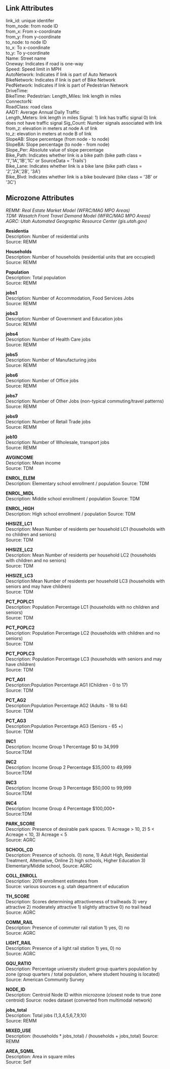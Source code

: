 ## Link Attributes  
link_id: unique identifer    
from_node: from node ID  
from_x: From x-coordinate  
from_y: From y-coordinate  
to_node: to node ID  
to_x: To x-coordinate  
to_y: To y-coordinate  
Name: Street name  
Oneway: Indicates if road is one-way  
Speed: Speed limit in MPH  
AutoNetwork: Indicates if link  is part of Auto Network  
BikeNetwork: Indicates if link  is part of Bike Network   
PedNetwork: Indicates if link  is part of Pedestrian Network  
DriveTime:  
BikeTime:
Pedestrian: 
Length_Miles: link length in miles  
ConnectorN:  
RoadClass:  road class  
AADT: Average Annual Daily Traffic  
Length_Meters:  link length in miles 
Signal: 1) link has traffic signal 0) link does not have traffic signal 
Sig_Count: Number signals associated with link  
from_z: elevation in meters at node A of link  
to_z: elevation in meters at node B  of link  
SlopeAB: Slope percentage (from node - to node)  
SlopeBA: Slope percentage (to node - from node)  
Slope_Per: Absolute value of slope percentage  
Bike_Path: Indicates whether link is a bike path (bike path class = '1','1A','1B','1C' or SourceData = 'Trails')  
Bike_Lane: Indicates whether link is a bike lane (bike path class = '2','2A','2B', '3A')  
Bike_Blvd: Indicates whether link is a bike boulevard (bike class = '3B' or '3C')  





## Microzone Attributes

*REMM: Real Estate Market Model (WFRC/MAG MPO Areas)*  
*TDM: Wasatch Front Travel Demand Model (WFRC/MAG MPO Areas)*  
*AGRC: Utah Automated Geographic Resource Center (gis.utah.gov)*  

**Residentia**  
Description: Number of residential units  
Source: REMM  

**Households**  
Description: Number of households (residential units that are occupied)  
Source: REMM  

**Population**  
Description: Total population  
Source: REMM  

**jobs1**  
Description: Number of Accommodation, Food Services Jobs  
Source: REMM  

**jobs3**  
Description: Number of Government and Education jobs  
Source: REMM  

**jobs4**  
Description: Number of Health Care jobs  
Source: REMM  

**jobs5**  
Description: Number of Manufacturing jobs  
Source: REMM  

**jobs6**  
Description: Number of Office jobs  
Source: REMM  

**jobs7**  
Description: Number of Other Jobs (non-typical commuting/travel patterns) 
Source: REMM  

**jobs9**  
Description: Number of Retail Trade jobs  
Source: REMM  

**job10**  
Description: Number of Wholesale, transport jobs  
Source: REMM  

**AVGINCOME**  
Description: Mean income  
Source: TDM    

**ENROL_ELEM**  
Description: Elementary school enrollment / population
Source: TDM    

**ENROL_MIDL**  
Description: Middle school enrollment  / population
Source: TDM   

**ENROL_HIGH**  
Description: High school enrollment  / population
Source: TDM    

**HHSIZE_LC1**  
Description: Mean Number of residents per household LC1 (households with no children and seniors)  
Source: TDM  

**HHSIZE_LC2**   
Description: Mean Number of residents per household LC2 (households with children and no seniors)  
Source: TDM  

**HHSIZE_LC3**  
Description:Mean Number of residents per household LC3 (households with seniors and may have children)  
Source: TDM  

**PCT_POPLC1**  
Description: Population Percentage LC1 (households with no children and seniors)    
Source: TDM 

**PCT_POPLC2**  
Description: Population Percentage LC2 (households with children and no seniors)  
Source: TDM

**PCT_POPLC3**  
Description: Population Percentage LC3 (households with seniors and may have children)  
Source: TDM  

**PCT_AG1**  
Description:Population Percentage AG1 (Children - 0 to 17)  
Source: TDM  

**PCT_AG2**  
Description:Population Percentage AG2 (Adults - 18 to 64)  
Source: TDM  

**PCT_AG3**  
Description:Population Percentage AG3 (Seniors - 65 +)  
Source: TDM  

**INC1**  
Description: Income Group 1 Percentage   $0 to 34,999  
Source:TDM  

**INC2**  
Description: Income Group 2 Percentage $35,000 to 49,999  
Source:TDM  

**INC3**  
Description: Income Group 3 Percentage $50,000 to 99,999  
Source:TDM  

**INC4**  
Description: Income Group 4 Percentage $100,000+   
Source:TDM  

**PARK_SCORE**  
Description: Presence of desirable park spaces. 1) Acreage > 10, 2) 5 < Acreage < 10, 3)  Acreage < 5  
Source: AGRC   

**SCHOOL_CD**  
Description: Presence of schools. 0) none, 1) Adult High, Residential Treatment, Alternative, Online 2) high schools, Higher Education 3) Elementary/Middle school,
Source: AGRC  

**COLL_ENROLL**  
Description: 2019 enrollment estimates from  
Source: various sources e.g. utah department of education  

**TH_SCORE**  
Description: Scores determining attractiveness of trailheads 3) very attractive 2) moderately attractive 1) slightly attractive 0) no trail head
Source: AGRC 

**COMM_RAIL**  
Description: Presence of commuter rail station  1) yes, 0) no  
Source: AGRC

**LIGHT_RAIL**  
Description: Presence of a light rail station  1) yes, 0) no  
Source: AGRC 

**GQU_RATIO**  
Description: Percentage university student group quarters population by zone (group quarters / total population, where student housing is located)
Source: American Community Survey  

**NODE_ID**  
Description: Centroid Node ID within microzone (closest node to true zone centroid)
Source: nodes dataset (converted from multimodal network)  

**jobs_total**  
Description: Total jobs (1,3,4,5,6,7,9,10)  
Source: REMM  

**MIXED_USE**  
Description: (households * jobs_total) / (households + jobs_total)
Source:  REMM  

**AREA_SQMIL**  
Description: Area in square miles  
Source: Self  


